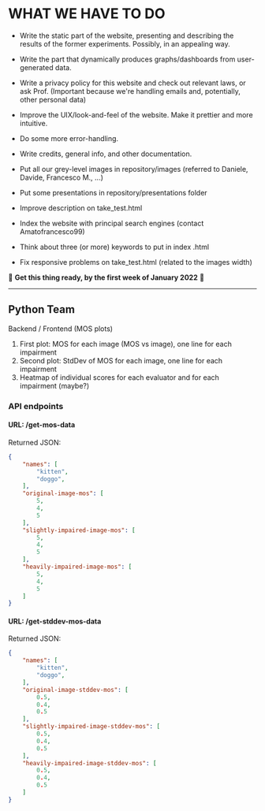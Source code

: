 # WHAT WE HAVE TO DO

- Write the static part of the website, presenting and describing the results of the former experiments. Possibly, in an appealing way.

- Write the part that dynamically produces graphs/dashboards from user-generated data.

- Write a privacy policy for this website and check out relevant laws, or ask Prof. (Important because we're handling emails and, potentially, other personal data)

- Improve the UIX/look-and-feel of the website. Make it prettier and more intuitive.

- Do some more error-handling.

- Write credits, general info, and other documentation. 

- Put all our grey-level images in repository/images (referred to Daniele, Davide, Francesco M., ...)

- Put some presentations in repository/presentations folder

- Improve description on take_test.html

- Index the website with principal search engines (contact Amatofrancesco99)

- Think about three (or more) keywords to put in index .html

- Fix responsive problems on take_test.html (related to the images width)

🏅 **Get this thing ready, by the first week of January 2022** 🏅



***

## Python Team

Backend / Frontend (MOS plots)

1) First plot: MOS for each image (MOS vs image), one line for each impairment
2) Second plot: StdDev of MOS for each image, one line for each impairment
3) Heatmap of individual scores for each evaluator and for each impairment (maybe?)

### API endpoints

#### URL: /get-mos-data

Returned JSON:

```json
{
    "names": [
        "kitten",
        "doggo",
    ],
    "original-image-mos": [
        5,
        4,
        5
    ],
    "slightly-impaired-image-mos": [
        5,
        4,
        5
    ],
    "heavily-impaired-image-mos": [
        5,
        4,
        5
    ]
}
```

#### URL: /get-stddev-mos-data

Returned JSON:

```json
{
    "names": [
        "kitten",
        "doggo",
    ],
    "original-image-stddev-mos": [
        0.5,
        0.4,
        0.5
    ],
    "slightly-impaired-image-stddev-mos": [
        0.5,
        0.4,
        0.5
    ],
    "heavily-impaired-image-stddev-mos": [
        0.5,
        0.4,
        0.5
    ]
}
```
